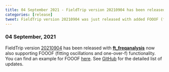 ```yaml
---
title: 04 September 2021 - FieldTrip version 20210904 has been released
categories: [release]
tweet: FieldTrip version 20210904 was just released with added FOOOF (fitting oscillations and one-over-f) functionality! See http://www.fieldtriptoolbox.org/#04-september-2021
---
```


### 04 September, 2021

FieldTrip version [20210904](http://github.com/fieldtrip/fieldtrip/releases/tag/20210904) has been released with **[ft_freqanalysis](/reference/freqanalysis)** now also supporting FOOOF (fitting oscillations and one-over-f) functionality. You can find an example for FOOOF [here](/example/fooof). See [GitHub](https://github.com/fieldtrip/fieldtrip/compare/20210825...20210904) for the detailed list of updates.
